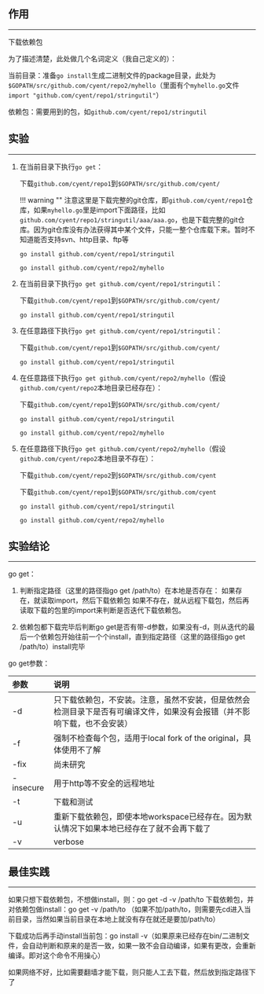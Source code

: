 ## **作用**

---

下载依赖包

为了描述清楚，此处做几个名词定义（我自己定义的）：

当前目录：准备`go install`生成二进制文件的package目录，此处为`$GOPATH/src/github.com/cyent/repo2/myhello`（里面有个`myhello.go`文件`import "github.com/cyent/repo1/stringutil"`）

依赖包：需要用到的包，如`github.com/cyent/repo1/stringutil`

## **实验**

---

1. 在当前目录下执行`go get`：

	下载`github.com/cyent/repo1`到`$GOPATH/src/github.com/cyent/`

	!!! warning ""
		注意这里是下载完整的git仓库，即`github.com/cyent/repo1`仓库，如果`myhello.go`里是import下面路径，比如`github.com/cyent/repo1/stringutil/aaa/aaa.go`，也是下载完整的git仓库。因为git仓库没有办法获得其中某个文件，只能一整个仓库载下来。暂时不知道能否支持svn、http目录、ftp等

	`go install github.com/cyent/repo1/stringutil`

	`go install github.com/cyent/repo2/myhello`

2. 在当前目录下执行`go get github.com/cyent/repo1/stringutil`：

	下载`github.com/cyent/repo1`到`$GOPATH/src/github.com/cyent/`

	`go install github.com/cyent/repo1/stringutil`

3. 在任意路径下执行`go get github.com/cyent/repo1/stringutil`：

	下载`github.com/cyent/repo1`到`$GOPATH/src/github.com/cyent/`

	`go install github.com/cyent/repo1/stringutil`

4. 在任意路径下执行`go get github.com/cyent/repo2/myhello`（假设`github.com/cyent/repo2`本地目录已经存在）：

	下载`github.com/cyent/repo1`到`$GOPATH/src/github.com/cyent/`

	`go install github.com/cyent/repo1/stringutil`

	`go install github.com/cyent/repo2/myhello`

5. 在任意路径下执行`go get github.com/cyent/repo2/myhello`（假设`github.com/cyent/repo2`本地目录不存在）：

	下载`github.com/cyent/repo2`到`$GOPATH/src/github.com/cyent`

	下载`github.com/cyent/repo1`到`$GOPATH/src/github.com/cyent`

	`go install github.com/cyent/repo1/stringutil`

	`go install github.com/cyent/repo2/myhello`

## **实验结论**

---

go get：

1. 判断指定路径（这里的路径指go get /path/to）在本地是否存在：
如果存在，就读取import，然后下载依赖包
如果不存在，就从远程下载包，然后再读取下载的包里的import来判断是否迭代下载依赖包。

2. 依赖包都下载完毕后判断go get是否有带-d参数，如果没有-d，则从迭代的最后一个依赖包开始往前一个个install，直到指定路径（这里的路径指go get /path/to）install完毕

go get参数：

| 参数 | 说明 |
| :-- | :-- |
| -d | 只下载依赖包，不安装。注意，虽然不安装，但是依然会检测目录下是否有可编译文件，如果没有会报错（并不影响下载，也不会安装）|
| -f | 强制不检查每个包，适用于local fork of the original，具体使用不了解 |
| -fix | 尚未研究 |
| -insecure | 用于http等不安全的远程地址 |
| -t | 下载和测试 |
| -u | 重新下载依赖包，即使本地workspace已经存在。因为默认情况下如果本地已经存在了就不会再下载了 |
| -v | verbose |

## **最佳实践**

---

如果只想下载依赖包，不想做install，则：go get -d -v /path/to
下载依赖包，并对依赖包做install：go get -v /path/to
（如果不加/path/to，则需要先cd进入当前目录，当然如果当前目录在本地上就没有存在就还是要加/path/to）

下载成功后再手动install当前包：go install -v（如果原来已经存在bin/二进制文件，会自动判断和原来的是否一致，如果一致不会自动编译，如果有更改，会重新编译。即对这个命令不用操心）

如果网络不好，比如需要翻墙才能下载，则只能人工去下载，然后放到指定路径下了
